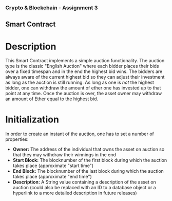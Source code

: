 ### Crypto & Blockchain - Assignment 3

## Smart Contract

# Description

This Smart Contract implements a simple auction functionality. The auction type is the classic "English Auction" where each bidder places their bids over a fixed timespan and in the end the highest bid wins. The bidders are always aware of the current highest bid so they can adjust their investment as long as the auction is still running. As long as one is *not* the highest bidder, one can withdraw the amount of ether one has invested up to that point at any time. Once the auction is over, the asset owner may withdraw an amount of Ether equal to the highest bid.

# Initialization

In order to create an instant of the auction, one has to set a number of properties:
- **Owner:** The address of the individual that owns the asset on auction so that they may withdraw their winnings in the end
- **Start Block:** The blocknumber of the first block during which the auction takes place (approximate "start time")
- **End Block:** The blocknumber of the last block during which the auction takes place (approximate "end time")
- **Description:** A String value containing a description of the asset on auction (could also be replaced with an ID to a database object or a hyperlink to a more detailed description in future releases)

